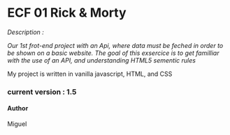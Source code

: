  <h1>ECF 01 Rick & Morty</h1>

*Description :*

*Our 1st frot-end project with an Api, where data must be feched in order to be shown on a basic website.
The goal of this exsercice is to get familliar with the use of an API, and  understanding HTML5 sementic rules*

My project is written in vanilla javascript, HTML, and CSS

<h3>current version : 1.5 </h3>


<h4>Author</h4>
Miguel

